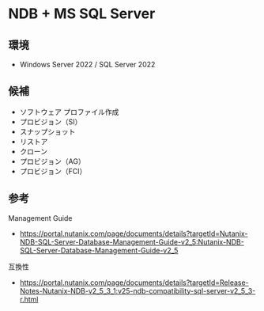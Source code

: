 # NDB + MS SQL Server

## 環境

* Windows Server 2022 / SQL Server 2022

## 候補

* ソフトウェア プロファイル作成
* プロビジョン（SI）
* スナップショット
* リストア
* クローン
* プロビジョン（AG）
* プロビジョン（FCI）

## 参考

Management Guide
* https://portal.nutanix.com/page/documents/details?targetId=Nutanix-NDB-SQL-Server-Database-Management-Guide-v2_5:Nutanix-NDB-SQL-Server-Database-Management-Guide-v2_5

互換性
* https://portal.nutanix.com/page/documents/details?targetId=Release-Notes-Nutanix-NDB-v2_5_3_1:v25-ndb-compatibility-sql-server-v2_5_3-r.html
